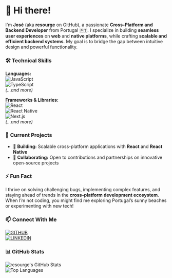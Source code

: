 # 👋 Hi there!  

I'm **José** (aka **resourge** on GitHub), a passionate **Cross-Platform and Backend Developer** from Portugal 🇵🇹. I specialize in building **seamless user experiences** on **web** and **native platforms**, while crafting **scalable and efficient backend systems**. My goal is to bridge the gap between intuitive design and powerful functionality.

### 🛠️ **Technical Skills**
**Languages:**  
![JavaScript](https://img.shields.io/badge/-JavaScript-F7DF1E?style=flat-square&logo=javascript&logoColor=black)  
![TypeScript](https://img.shields.io/badge/-TypeScript-007ACC?style=flat-square&logo=typescript&logoColor=white)  
*(...and more)*  

**Frameworks & Libraries:**  
![React](https://img.shields.io/badge/-React-61DAFB?style=flat-square&logo=react&logoColor=black)  
![React Native](https://img.shields.io/badge/-React_Native-61DAFB?style=flat-square&logo=react&logoColor=black)  
![Next.js](https://img.shields.io/badge/-Next.js-000000?style=flat-square&logo=nextdotjs&logoColor=white)  
*(...and more)*  

### 🌟 **Current Projects**
- 🔧 **Building:** Scalable cross-platform applications with **React** and **React Native**  
- 🤝 **Collaborating:** Open to contributions and partnerships on innovative open-source projects  

### ⚡ **Fun Fact**
I thrive on solving challenging bugs, implementing complex features, and staying ahead of trends in the **cross-platform development ecosystem**. When I’m not coding, you might find me exploring Portugal’s sunny beaches or experimenting with new tech!

### 📫 **Connect With Me**
[![GITHUB](https://img.shields.io/badge/GitHub-181717?style=for-the-badge&logo=GitHub&logoColor=white)](https://github.com/resourge)  
[![LINKEDIN](https://img.shields.io/badge/LinkedIn-0A66C2?style=for-the-badge&logo=LinkedIn&logoColor=white)](https://www.linkedin.com/in/jos%C3%A9silvaoliveira/)  

### 📊 **GitHub Stats**  
![resourge's GitHub Stats](https://github-readme-stats.vercel.app/api?username=resourge&show_icons=true&theme=radical)  
![Top Languages](https://github-readme-stats.vercel.app/api/top-langs/?username=resourge&layout=compact&theme=radical)

